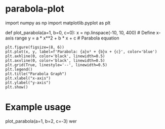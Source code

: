 # parabola-plot
import numpy as np
import matplotlib.pyplot as plt

def plot_parabola(a=1, b=0, c=0):
    x = np.linspace(-10, 10, 400)  # Define x-axis range
    y = a * x**2 + b * x + c  # Parabola equation
    
    plt.figure(figsize=(8, 6))
    plt.plot(x, y, label=f'Parabola: {a}x² + {b}x + {c}', color='blue')
    plt.axhline(0, color='black', linewidth=0.5)
    plt.axvline(0, color='black', linewidth=0.5)
    plt.grid(True, linestyle='--', linewidth=0.5)
    plt.legend()
    plt.title("Parabola Graph")
    plt.xlabel("x-axis")
    plt.ylabel("y-axis")
    plt.show()

# Example usage
plot_parabola(a=1, b=2, c=-3)
wer
